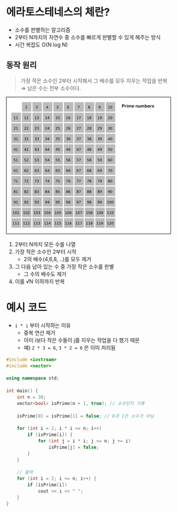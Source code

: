 # 에라토스테네스의 체란?

- 소수를 판별하는 알고리즘
- 2부터 N까지의 자연수 중 소수를 빠르게 판별할 수 있게 해주는 방식
- 시간 복잡도 O(N log N)

## 동작 원리
> 가장 작은 소수인 2부터 시작해서 그 배수를 모두 지우는 작업을 반복  
⇒ 남은 수는 전부 소수이다.
> 
![](./assets/에라토스테네스의체.gif)
1. 2부터 N까지 모든 수를 나열
2. 가장 작은 소수인 2부터 시작
    - 2의 배수(4,6,8, ..)를 모두 제거
3. 그 다음 남아 있는 수 중 가장 작은 소수를 판별
    - 그 수의 배수도 제거
4. 이를 √N 이하까지 반복

# 예시 코드

- `i * i` 부터 시작하는 이유
    - 중복 연산 제거
    - 이미 i보다 작은 수들이 j를 지우는 작업을 다 했기 때문
    - 예) `2 * 3 = 6`, `3 * 2 = 6` 은 이미 처리됨

```cpp
#include <iostream>
#include <vector>

using namespace std;

int main() {
    int n = 30;
    vector<bool> isPrime(n + 1, true); // 소수인지 기록

    isPrime[0] = isPrime[1] = false; // 0과 1은 소수가 아님

    for (int i = 2; i * i <= n; i++) 
        if (isPrime[i]) {
            for (int j = i * i; j <= n; j += i)
                isPrime[j] = false;
        }
    }

    // 출력
    for (int i = 2; i <= n; i++) {
        if (isPrime[i])
            cout << i << " ";
    }
}

```
